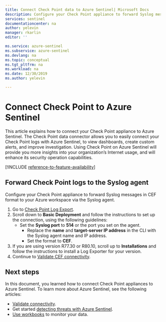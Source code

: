 ```yaml
---
title: Connect Check Point data to Azure Sentinel| Microsoft Docs
description: Configure your Check Point appliance to forward Syslog messages in CEF format to your Azure Sentinel workspace via the Syslog agent.
services: sentinel
documentationcenter: na
author: yelevin
manager: rkarlin
editor: ''

ms.service: azure-sentinel
ms.subservice: azure-sentinel
ms.devlang: na
ms.topic: conceptual
ms.tgt_pltfrm: na
ms.workload: na
ms.date: 12/30/2019
ms.author: yelevin

---
```

# Connect Check Point to Azure Sentinel



This article explains how to connect your Check Point appliance to Azure Sentinel. The Check Point data connector allows you to easily connect your Check Point logs with Azure Sentinel, to view dashboards, create custom alerts, and improve investigation. Using Check Point on Azure Sentinel will provide you more insights into your organization’s Internet usage, and will enhance its security operation capabilities.​ 

[!INCLUDE [reference-to-feature-availability](includes/reference-to-feature-availability.md)]


## Forward Check Point logs to the Syslog agent

Configure your Check Point appliance to forward Syslog messages in CEF format to your Azure workspace via the Syslog agent.

1. Go to [Check Point Log Export](https://aka.ms/asi-syslog-checkpoint-forwarding).
1. Scroll down to **Basic Deployment** and follow the instructions to set up the connection, using the following guidelines:
   - Set the **Syslog port** to **514** or the port you set on the agent.
     - Replace the **name** and **target-server IP address** in the CLI with the Syslog agent name and IP address.
     - Set the format to **CEF**.
1. If you are using version R77.30 or R80.10, scroll up to **Installations** and follow the instructions to install a Log Exporter for your version.
1. Continue to [Validate CEF connectivity](troubleshooting-cef-syslog.md#validate-cef-connectivity).
 

## Next steps
In this document, you learned how to connect Check Point appliances to Azure Sentinel. To learn more about Azure Sentinel, see the following articles:
- [Validate connectivity](troubleshooting-cef-syslog.md#validate-cef-connectivity).
- Get started [detecting threats with Azure Sentinel](detect-threats-built-in.md).
- [Use workbooks](monitor-your-data.md) to monitor your data.